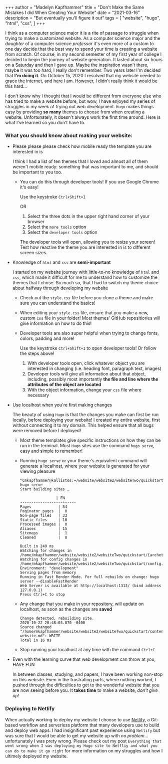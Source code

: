 +++
author = "Madelyn Kapfhammer"
title = "Don't Make the Same Mistakes I did When Creating Your Website"
date = "2021-03-16"
description = "But eventually you'll figure it out"
tags = [
"website",
"hugo",
"html",
"css",
]
+++

I think as a computer science major it is a rite of passage to struggle when trying to make a customized website. As a computer science major and the _daughter_ of a computer science _professor_ it's even more of a custom to one day decide that the best way to spend your time is creating a website from scratch. Of course, in my second semester of my first year of college I decided to begin the journey of website generation. It lasted about six hours on a Saturday and then I gave up. Maybe the inspiration wasn't there, maybe it was too hard, I really don't remember. Two years later I'm decided that **I'm doing it**. On October 15, 2020 I resolved that my website needed to grace the internet, and here I am. However, I didn't really think it would be this hard...

I don't know why I thought that I would be different from everyone else who has tried to make a website before, but wow, I have enjoyed my series of struggles in my week of trying out web development. `Hugo` makes things easy by providing **so many** themes to choose from when creating a website. Unfortunately, it doesn't always work the first time around. Here is what I've learned so you don't have to.

### What you should know about making your website:

- Please please please check how mobile ready the template you are interested in is

  I think I had a list of ten themes that I _loved_ and almost all of them weren't mobile ready: something that was important to me, and should be important to you too.

  - You can do this through developer tools! If you use Google Chrome it's easy!

    Use the keystroke `Ctrl+Shift+I`

    OR

    1. Select the three dots in the upper right hand corner of your browser
    2. Select the `more tools` option
    3. Select the `developer tools` option

    The developer tools will open, allowing you to resize your screen! Test how reactive the theme you are interested in is to different screen sizes.
- Knowledge of `html` and `css` are __semi-important__

  I started on my website journey with little-to-no knowledge of `html` and `css`, which made it difficult for me to understand how to customize the themes that I chose. So much so, that I had to switch my theme choice about halfway through developing my website

  - Check out the `style.css` file before you clone a theme and make sure you can understand the basics!
  - When editing your `style.css` file, ensure that you make a new, custom `css` file in your folder! Most themes' GitHub repositiories will give information on how to do this!
  - Developer tools are also super helpful when trying to change fonts, colors, padding and more!

    Use the keystroke `Ctrl+Shift+I` to open developer tools! Or follow the steps above!

    1. With developer tools open, click whatever object you are interested in changing (i.e. heading font, paragraph text, images)
    2. Developer tools will give all information about that object, including, possibly most importantly **the file and line where the attributes of the object are located**
    3. With the object information, change your `css` file where necessary
- Use localhost when you're first making changes

  The beauty of using `Hugo` is that the changes you make can first be run locally, before deploying your website! I created my entire website, first without connecting it to my domain. This helped ensure that all bugs were removed before I deployed!

  - Most theme templates give specific instructions on how they can be run in the terminal. Most `Hugo` sites use the command `hugo serve`, easy and simple to remember!
  - Running `hugo serve` or your theme's equivalent command will generate a localhost, where your website is generated for your viewing pleasure

    ```
    ^Cmkapfhammer@kallistos:~/website/website2/websiteTwo/quickstart$ hugo serve
    Start building sites …

                    | EN  
    -------------------+-----
    Pages            | 54  
    Paginator pages  |  0  
    Non-page files   | 33  
    Static files     | 10  
    Processed images |  0  
    Aliases          | 15  
    Sitemaps         |  1  
    Cleaned          |  0  

    Built in 249 ms
    Watching for changes in /home/mkapfhammer/website/website2/websiteTwo/quickstart/{archetypes,assets,content,data,layouts,static,themes}
    Watching for config changes in /home/mkapfhammer/website/website2/websiteTwo/quickstart/config.toml
    Environment: "development"
    Serving pages from memory
    Running in Fast Render Mode. For full rebuilds on change: hugo server --disableFastRender
    Web Server is available at http://localhost:1313/ (bind address 127.0.0.1)
    Press Ctrl+C to stop
    ```
  - Any change that you make in your repository, will update on localhost, as soon as the changes are **saved**

    ```
    Change detected, rebuilding site.
    2020-10-22 20:48:03.870 -0400
    Source changed "/home/mkapfhammer/website/website2/websiteTwo/quickstart/content/post/making-website.md": WRITE
    Total in 16 ms
    ```
  - Stop running your localhost at any time with the command `Ctrl+C`
- Even with the learning curve that web development can throw at you, HAVE FUN

  In between classes, studying, and papers, I have been working non-stop on this website. Even in the frustrating parts, where nothing worked, I pushed through the difficulties to get to the wonderful website that you are now seeing before you. It **takes time** to make a website, _don't give up_!

### Deploying to Netlify

When actually working to deploy my website I choose to use [Netlify](https://www.netlify.com/), a Git-based workflow and serverless platform that many developers use to build and deploy web apps. I had insignificant past experience using `Netlify` but was sure that I would be able to get my website up with _no problem_... unfortunately I was prety wrong. Please check out my post `Everything that went wrong when I was deploying my Hugo site to Netfliy and what you can do to make it go right` for more information on my struggles and how I ultimely deployed my website.
